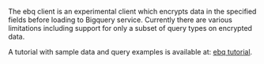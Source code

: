 The ebq client is an experimental client which encrypts data in the specified fields before loading to Bigquery service. Currently there are various limitations including support for only a subset of query types on encrypted data.

A tutorial with sample data and query examples is available at: [ebq tutorial](https://docs.google.com/file/d/0B-WB8hYCrhZ6cmxfWFpBci1lOVE/edit?usp=sharing).
